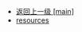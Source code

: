 - [返回上一级 [main]](notes/code/Flink/flink-state-management/src/main/)
- [resources](notes/code/Flink/flink-state-management/src/main/resources/)
